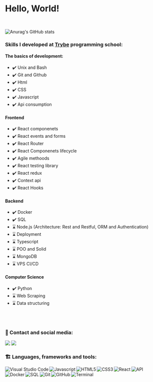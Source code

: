 #  Hello, World!
<br>

![Anurag's GitHub stats](https://github-readme-stats.vercel.app/api?username=mathalves23&theme=gotham&show_icons=true)


### Skills I developed at [Trybe](https://www.linkedin.com/school/betrybe/) programming school:  
#### The basics of development:
 - ✔️ Unix and Bash
 - ✔️ Git and Github
 - ✔️ Html
 - ✔️ CSS 
 - ✔️ Javascript
 - ✔️ Api consumption
 #### Frontend 
 - ✔️ React componenets
 - ✔️ React events and forms
 - ✔️ React Router
 - ✔️ React Componenets lifecycle 
 - ✔️ Agile methoods
 - ✔️ React testing library 
 - ✔️ React redux
 - ✔️ Context api
 - ✔️ React Hooks 
 #### Backend
 - ✔️ Docker
 - ✔️ SQL
 - ⌛ Node.js (Architecture: Rest and Restful, ORM and Authentication)
 - ⌛ Deployment
 - ⌛ Typescript
 - ⌛ POO and Solid 
 - ⌛ MongoDB
 - ⌛ VPS CI/CD
  #### Computer Science
 - ✔️ Python
 - ⌛ Web Scraping 
 - ⌛ Data structuring 
 <br>
 <br>
 
 ### 📱 Contact and social media: 
 <a href="https://www.linkedin.com/in/matheus-de-araújo-alves-66614b81/" target="_blank"><img src="https://img.icons8.com/external-justicon-lineal-color-justicon/30/external-linkedin-social-media-justicon-lineal-color-justicon.png"/></a>
 <a href="mailto:matheus.aalves@hotmail.com" target="_blank"><img src="https://img.icons8.com/external-nawicon-outline-color-nawicon/30/external-email-communication-nawicon-outline-color-nawicon-2.png"/></a>


### 🏗️ Languages, frameworks and tools: 
<img align="left" alt="Visual Studio Code" src="https://img.icons8.com/plasticine/30/visual-studio-code-2019.png"/>
<img align="left" alt="Javascript" src="https://img.icons8.com/color/30/javascript--v1.png"/>
<img align="left" alt="HTML5" src="https://img.icons8.com/external-flaticons-lineal-color-flat-icons/30/external-html-mobile-app-development-flaticons-lineal-color-flat-icons.png"/>
<img align="left" alt="CSS3" src="https://img.icons8.com/external-flaticons-lineal-color-flat-icons/30/external-css-mobile-app-development-flaticons-lineal-color-flat-icons.png"/>
<img align="left" alt="React" src="https://img.icons8.com/plasticine/30/react.png"/>
<img align="left" alt="API" src="https://img.icons8.com/stickers/30/api-settings.png"/>
<img align="left" alt="Docker" src="https://img.icons8.com/color/30/docker.png"/>
<img align="left" alt="SQL" src="https://img.icons8.com/external-flaticons-lineal-color-flat-icons/30/external-sql-computer-programming-flaticons-lineal-color-flat-icons.png"/>
<img align="left" alt="Git" src="https://img.icons8.com/color/30/git.png"/>
<img align="left" alt="GitHub" src="https://img.icons8.com/color/30/github--v1.png"/>
<img align="left" alt="Terminal" src="https://img.icons8.com/external-flaticons-flat-flat-icons/30/external-terminal-computer-programming-flaticons-flat-flat-icons.png"/>


<br>
<br>
<br>

 <!-- I got most of the icons from <a href="https://icons8.com"></a> -->
